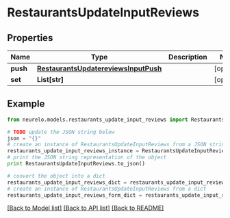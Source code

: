 # RestaurantsUpdateInputReviews


## Properties
Name | Type | Description | Notes
------------ | ------------- | ------------- | -------------
**push** | [**RestaurantsUpdatereviewsInputPush**](RestaurantsUpdatereviewsInputPush.md) |  | [optional] 
**set** | **List[str]** |  | [optional] 

## Example

```python
from neurelo.models.restaurants_update_input_reviews import RestaurantsUpdateInputReviews

# TODO update the JSON string below
json = "{}"
# create an instance of RestaurantsUpdateInputReviews from a JSON string
restaurants_update_input_reviews_instance = RestaurantsUpdateInputReviews.from_json(json)
# print the JSON string representation of the object
print RestaurantsUpdateInputReviews.to_json()

# convert the object into a dict
restaurants_update_input_reviews_dict = restaurants_update_input_reviews_instance.to_dict()
# create an instance of RestaurantsUpdateInputReviews from a dict
restaurants_update_input_reviews_form_dict = restaurants_update_input_reviews.from_dict(restaurants_update_input_reviews_dict)
```
[[Back to Model list]](../README.md#documentation-for-models) [[Back to API list]](../README.md#documentation-for-api-endpoints) [[Back to README]](../README.md)


